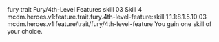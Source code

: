 <ability>
  <metadata>
    <class>fury</class>
    <feature_type>trait</feature_type>
    <file_dpath>Fury/4th-Level Features</file_dpath>
    <item_id>skill</item_id>
    <item_index>03</item_index>
    <item_name>Skill</item_name>
    <level>4</level>
    <scc>mcdm.heroes.v1:feature.trait.fury.4th-level-feature:skill</scc>
    <scdc>1.1.1:8.1.5.10:03</scdc>
    <source>mcdm.heroes.v1</source>
    <type>feature/trait/fury/4th-level-feature</type>
  </metadata>
  <effects>
    <effect type="mundane">You gain one skill of your choice.</effect>
  </effects>
</ability>

